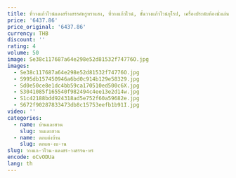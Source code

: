```yaml
---
title: ที่วางแก้วไวน์แดงสร้างสรรค์หรูหราแสง, ที่วางแก้วไวน์, ชั้นวางแก้วไวน์ยุโรป, เครื่องประดับห้องนั่งเล่นคว่ํา, อเมริกัน
price: '6437.86'
price_original: '6437.86'
currency: THB
discount: ''
rating: 4
volume: 50
image: Se38c117687a64e298e52d81532f74776O.jpg
images:
  - Se38c117687a64e298e52d81532f74776O.jpg
  - S995db157450946a6bd0c914b129e58329.jpg
  - Sd0e50ce8e1dc4bb59ca170510ed500c6X.jpg
  - S3041085f165540f982494c4ee13e2d14w.jpg
  - S1c42188bdd924318ad5e752f60a59682e.jpg
  - S672f90287833473db8c15753eefb1b91I.jpg
video: ''
categories:
  - name: บ้านและสวน
    slug: านและสวน
  - name: ตกแต่งบ้าน
    slug: ตกแต-งบ-าน
slug: วางแก-วไวน-แดงสร-างสรรค-หร
encode: oCvODUa
lang: th
---
```

  